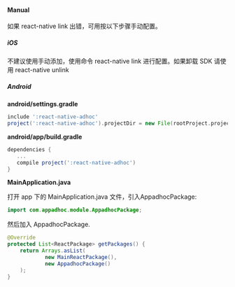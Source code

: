 #### Manual

如果 react-native link 出错，可用按以下步骤手动配置。

##### iOS

不建议使用手动添加，使用命令 react-native link 进行配置。如果卸载 SDK 请使用 react-native unlink

##### Android


**android/settings.gradle**

```gradle
include ':react-native-adhoc'
project(':react-native-adhoc').projectDir = new File(rootProject.projectDir, '../node_modules/react-native-adhoc/android')
```

**android/app/build.gradle**

```gradle
dependencies {
   ...
   compile project(':react-native-adhoc')
}
```

**MainApplication.java**

打开 app 下的 MainApplication.java 文件，引入AppadhocPackage:

```java
import com.appadhoc.module.AppadhocPackage;
```

然后加入 AppadhocPackage.

```java
@Override
protected List<ReactPackage> getPackages() {
    return Arrays.asList(
            new MainReactPackage(),
            new AppadhocPackage()
    );
}
```
